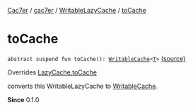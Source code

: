 [Cac7er](../../index.md) / [cac7er](../index.md) / [WritableLazyCache](index.md) / [toCache](./to-cache.md)

# toCache

`abstract suspend fun toCache(): `[`WritableCache`](../-writable-cache/index.md)`<`[`T`](index.md#T)`>` [(source)](http://2wiqua.wcaokaze.com/gitbucket/wcaokaze/Cac7er/blob/master/src/main/java/cac7er/LazyCache.kt#L120)

Overrides [LazyCache.toCache](../-lazy-cache/to-cache.md)

converts this WritableLazyCache to [WritableCache](../-writable-cache/index.md).

**Since**
0.1.0

